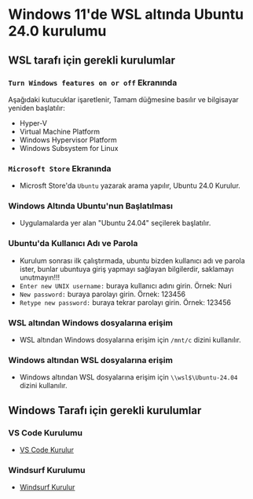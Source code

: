 # Windows 11'de WSL altında Ubuntu 24.0 kurulumu

## WSL tarafı için gerekli kurulumlar

### `Turn Windows features on or off` Ekranında

Aşağıdaki kutucuklar işaretlenir, Tamam düğmesine basılır ve bilgisayar yeniden başlatılır:

- Hyper-V
- Virtual Machine Platform
- Windows Hypervisor Platform
- Windows Subsystem for Linux

### `Microsoft Store` Ekranında

- Microsft Store'da `Ubuntu` yazarak arama yapılır, Ubuntu 24.0 Kurulur.

### Windows Altında Ubuntu'nun Başlatılması

- Uygulamalarda yer alan "Ubuntu 24.04" seçilerek başlatılır.

### Ubuntu'da Kullanıcı Adı ve Parola

- Kurulum sonrası ilk çalıştırmada, ubuntu bizden kullanıcı adı ve parola ister, bunlar ubuntuya giriş yapmayı sağlayan bilgilerdir, saklamayı unutmayın!!!
- `Enter new UNIX username:` buraya kullanıcı adını girin. Örnek: Nuri
- `New password:` buraya parolayı girin. Örnek: 123456
- `Retype new password:` buraya tekrar parolayı girin. Örnek: 123456

### WSL altından Windows dosyalarına erişim

- WSL altından Windows dosyalarına erişim için `/mnt/c` dizini kullanılır.

### Windows altından WSL dosyalarına erişim

- Windows altından WSL dosyalarına erişim için `\\wsl$\Ubuntu-24.04` dizini kullanılır.

## Windows Tarafı için gerekli kurulumlar

### VS Code Kurulumu

- [VS Code Kurulur](https://code.visualstudio.com/download)

### Windsurf Kurulumu

- [Windsurf Kurulur](https://windsurf.com/)

